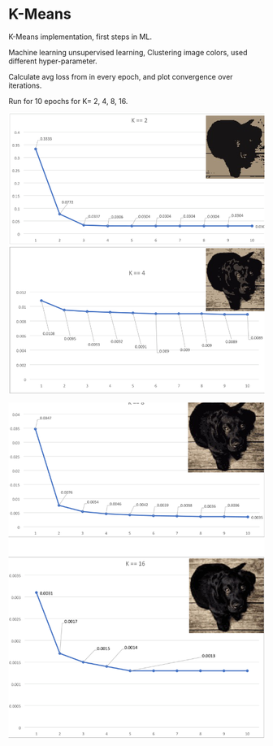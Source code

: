# K-Means

<p> K-Means implementation, first steps in ML.</p>

<p> Machine learning unsupervised learning, Clustering image colors, used different hyper-parameter. </p>

<p> Calculate avg loss from in every epoch, and plot convergence over iterations. </p>

<p> Run for 10 epochs for K= 2, 4, 8, 16. </p> 

![](report-0.png)

![](report-1.png)

